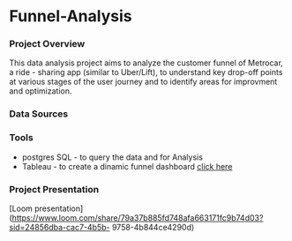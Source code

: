 # Funnel-Analysis

### Project Overview

This data analysis project aims to analyze the customer funnel of Metrocar, a ride - sharing app (similar to Uber/Lift), to understand key drop-off points at various stages of the user journey and to identify areas for improvment and optimization. 

### Data Sources

[](postgres://Test:bQNxVzJL4g6u@ep-noisy-flower-846766-pooler.us-east-2.aws.neon.tech/Metrocar)

### Tools

- postgres SQL - to query the data and for Analysis 
- Tableau - to create a dinamic funnel dashboard [click here](https://public.tableau.com/authoring/metrocarsfunnelsummary/Metrocarsfunnelsummary)

### Project Presentation

[Loom presentation](https://www.loom.com/share/79a37b885fd748afa663171fc9b74d03?sid=24856dba-cac7-4b5b- 9758-4b844ce4290d)



